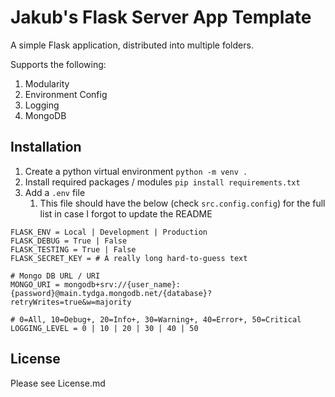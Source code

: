 # Jakub's Flask Server App Template
A simple Flask application, distributed into multiple folders.

Supports the following:
1. Modularity
2. Environment Config
3. Logging
4. MongoDB

## Installation
1. Create a python virtual environment `python -m venv .`
2. Install required packages / modules `pip install requirements.txt`
3. Add a `.env` file
   1. This file should have the below (check `src.config.config`) for the full list in case I forgot to update the README

```
FLASK_ENV = Local | Development | Production
FLASK_DEBUG = True | False
FLASK_TESTING = True | False
FLASK_SECRET_KEY = # A really long hard-to-guess text

# Mongo DB URL / URI
MONGO_URI = mongodb+srv://{user_name}:{password}@main.tydga.mongodb.net/{database}?retryWrites=true&w=majority

# 0=All, 10=Debug+, 20=Info+, 30=Warning+, 40=Error+, 50=Critical
LOGGING_LEVEL = 0 | 10 | 20 | 30 | 40 | 50
```

## License
Please see License.md
